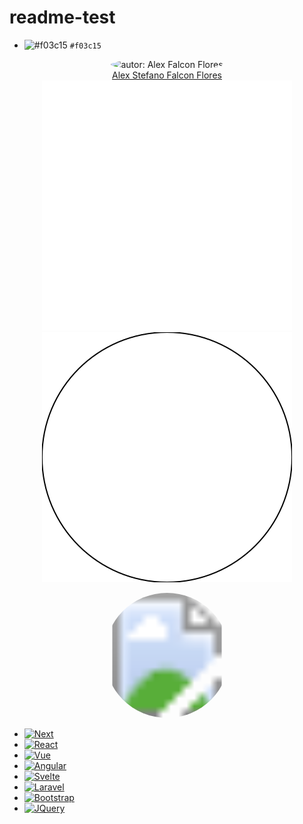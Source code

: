 # readme-test

- ![#f03c15](https://placehold.it/15/f03c15/000000?text=+) `#f03c15`

<style>
.img{
    border-radius: 50%;
}
</style>

<p align="center">
	<img src="https://avatars.githubusercontent.com/u/75406302?v=4" class="img" height="200" alt="autor: Alex Falcon Flores"/>
	<br>
	<a href="https://github.com/alexfalconflores">Alex Stefano Falcon Flores</a>
	<br>
	<img src="profile.svg" alt="alex"/>
	<br>
	<img src="profile-2.svg" alt="alex"/>
</p>

<p align="center">
<svg width="200" height="200" viewBox="0 0 200 200" fill="none" xmlns="http://www.w3.org/2000/svg" xmlns:xlink="http://www.w3.org/1999/xlink">
    <defs>
        <pattern id="profile" x="0" y="0" width="100%" height="100%">
            <image x="0" y="0" width="200" height="200"
                xlink:href="https://avatars.githubusercontent.com/u/75406302?v=4" alt="autor: alex falcon flores" />
        </pattern>
    </defs>
    <circle cx="100" cy="100" r="100" fill="url(#profile)" />
</svg>
</p>


* [![Next][Next.js]][Next-url]
* [![React][React.js]][React-url]
* [![Vue][Vue.js]][Vue-url]
* [![Angular][Angular.io]][Angular-url]
* [![Svelte][Svelte.dev]][Svelte-url]
* [![Laravel][Laravel.com]][Laravel-url]
* [![Bootstrap][Bootstrap.com]][Bootstrap-url]
* [![JQuery][JQuery.com]][JQuery-url]

[Next.js]: https://img.shields.io/badge/next.js-000000?style=for-the-badge&logo=nextdotjs&logoColor=white
[Next-url]: https://nextjs.org/
[React.js]: https://img.shields.io/badge/React-20232A?style=for-the-badge&logo=react&logoColor=61DAFB
[React-url]: https://reactjs.org/
[Vue.js]: https://img.shields.io/badge/Vue.js-35495E?style=for-the-badge&logo=vuedotjs&logoColor=4FC08D
[Vue-url]: https://vuejs.org/
[Angular.io]: https://img.shields.io/badge/Angular-DD0031?style=for-the-badge&logo=angular&logoColor=white
[Angular-url]: https://angular.io/
[Svelte.dev]: https://img.shields.io/badge/Svelte-4A4A55?style=for-the-badge&logo=svelte&logoColor=FF3E00
[Svelte-url]: https://svelte.dev/
[Laravel.com]: https://img.shields.io/badge/Laravel-FF2D20?style=for-the-badge&logo=laravel&logoColor=white
[Laravel-url]: https://laravel.com
[Bootstrap.com]: https://img.shields.io/badge/Bootstrap-563D7C?style=for-the-badge&logo=bootstrap&logoColor=white
[Bootstrap-url]: https://getbootstrap.com
[JQuery.com]: https://img.shields.io/badge/jQuery-0769AD?style=for-the-badge&logo=jquery&logoColor=white
[JQuery-url]: https://jquery.com